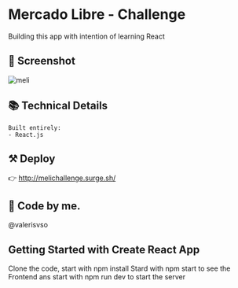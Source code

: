 # Mercado Libre - Challenge

Building this app with intention of learning React 

## 📱 Screenshot

![meli](https://github.com/valerisvso/rick-and-morty-react/blob/master/valerisvso.github.io_rick-and-morty-react_.png)


## 📚 Technical Details
```
Built entirely:
- React.js
```

## ⚒ Deploy 
👉 http://melichallenge.surge.sh/

## 🙋 Code by me. 
@valerisvso

## Getting Started with Create React App
Clone the code, start with npm install
Stard with npm start to see the Frontend ans start with npm run dev to start the server
